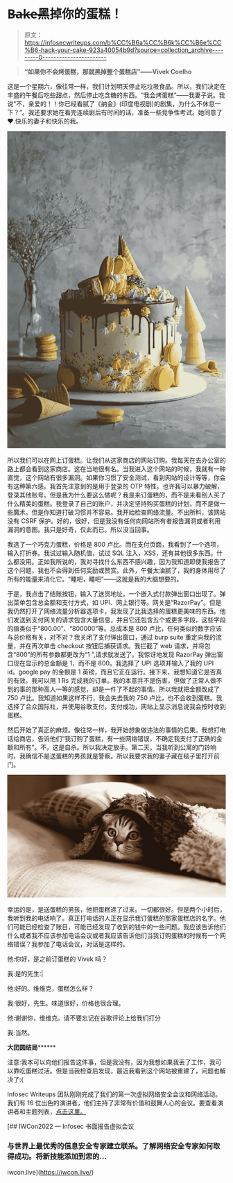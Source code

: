 # B̶a̶k̶e̶黑掉你的蛋糕！

> 原文：<https://infosecwriteups.com/b%CC%B6a%CC%B6k%CC%B6e%CC%B6-hack-your-cake-923a40054b9d?source=collection_archive---------0----------------------->

> **“如果你不会烤蛋糕，那就黑掉整个蛋糕店”——Vivek Coelho**

这是一个星期六，像往常一样，我们计划明天停止吃垃圾食品。所以，我们决定在丰盛的午餐后吃些甜点，然后停止吃含糖的东西。“我会烤蛋糕”——我妻子说。我说“不，亲爱的！！你已经看腻了《纳金》(印度电视剧)的剧集，为什么不休息一下？”。我还要求她在看完连续剧后有时间的话，准备一些竞争性考试。她同意了❤.快乐的妻子和快乐的我。

![](img/d8ec73931c2baae55173b4f886010d3b.png)

所以我们可以在网上订蛋糕。让我们从这家商店的网站订购。我每天在去办公室的路上都会看到这家商店。这在当地很有名。当我进入这个网站的时候，我就有一种直觉，这个网站有很多漏洞。如果你习惯了安全测试，看到网站的设计等等，你会有这种第六感。我首先注意到的是用于登录的 OTP 特性。也许我可以暴力破解，登录其他账号。但是我为什么要这么做呢？我是来订蛋糕的，而不是来看别人买了什么精美的蛋糕。我登录了自己的账户，并决定坚持购买蛋糕的计划，而不是做一些魔术。但是你知道打破习惯并不容易。我开始检查网络流量。不出所料，该网站没有 CSRF 保护。好的，很好，但是我没有任何向网站所有者报告漏洞或者利用漏洞的意图。我只是好奇，仅此而已。所以没当回事。

我选了一个巧克力蛋糕，价格是 800 卢比。而在支付页面，我看到了一个选项，输入打折券。我试过输入随机值，试过 SQL 注入，XSS，还有其他很多东西。什么都没用。正如我所说的，我对寻找什么东西不感兴趣，因为我知道即使我报告了这个问题，我也不会得到任何奖励或赞赏。此外，午餐太油腻了，我的身体用尽了所有的能量来消化它。“睡吧，睡吧”——这就是我的大脑想要的。

于是，我点击了结账按钮，输入了送货地址，一个嵌入式付款弹出窗口出现了。弹出菜单包含总金额和支付方式，如 UPI、网上银行等。网关是“RazorPay”。但是我仍然打开了网络流量分析器选项卡，我发现了比我选择的蛋糕更美味的东西。他们发送到支付网关的请求包含大量信息，并且它还包含五个或更多字段，这些字段的值类似于“800.00”、“800000”等。总成本是 800 卢比，任何类似的数字应该与总价格有关，对不对？我关闭了支付弹出窗口，通过 burp suite 重定向我的流量，并在再次单击 checkout 按钮后捕获请求。我拦截了 web 请求，并将包含“800”的所有参数都更改为“1 ”,请求就发送了。我惊讶地发现 RazorPay 弹出窗口现在显示的总金额是 1，而不是 800。我选择了 UPI 选项并输入了我的 UPI id。google pay 的金额是 1 英镑，而且它正在运行。接下来，我想知道它是否真的有效。我可以用 1 Rs 完成我的订单。我的本意并不是伤害，但做了正常人做不到的事的那种高人一等的感觉，却是一件了不起的事情。所以我就把金额改成了 750 卢比。我知道如果这样不行，我会失去我的 750 卢比，也不会收到蛋糕。我选择了合众国际社，并使用谷歌支付。支付成功，网站上显示消息说我会按时收到蛋糕。

然后开始了真正的麻烦。像往常一样，我开始想象做违法的事情的后果。我想打电话给商店，告诉他们“我订购了蛋糕，有一些网络错误，不确定我支付了正确的金额和所有”。不，这是自杀。所以我决定放手。第二天，当我听到公寓的门铃响时，我确信不是送蛋糕的男孩就是警察。所以我要求我的妻子藏在毯子里打开前门。

![](img/9d792c9bd7809d018b4703f735d8487c.png)

幸运的是，是送蛋糕的男孩，他把蛋糕递了过来。一切都很好。但是两个小时后，我听到我的电话响了。真正打电话的人正在显示我订蛋糕的那家蛋糕店的名字。他们可能已经检查了账目，可能已经发现了收到的钱中的一些问题。我应该告诉他们什么或者我不应该参加电话会议或者我应该告诉他们当我订购蛋糕的时候有一个网络错误？我参加了电话会议，对话是这样的。

他:你好，是之前订蛋糕的 Vivek 吗？

我:是的先生:|

他:好的。维维克，蛋糕怎么样？

我:很好，先生。味道很好，价格也很合理。

他:谢谢你，维维克。请不要忘记在谷歌评论上给我们打分

我:当然。

**大团圆结局********

注意:我本可以向他们报告这件事，但是我没有，因为我想如果我丢了工作，我可以靠吃蛋糕过活。但是当我检查后发现，最近我看到这个网站被重建了，问题也解决了:(

Infosec Writeups 团队刚刚完成了我们的第一次虚拟网络安全会议和网络活动。我们有 16 位出色的演讲者，他们主持了非常有价值和鼓舞人心的会议。要查看演讲者和主题列表，[点击这里。](https://iwcon.live.)

[](https://iwcon.live/) [## IWCon2022 — Infosec 书面报告虚拟会议

### 与世界上最优秀的信息安全专家建立联系。了解网络安全专家如何取得成功。将新技能添加到您的…

iwcon.live](https://iwcon.live/)